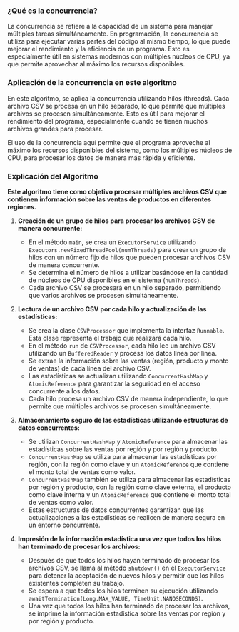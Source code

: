 ### ¿Qué es la concurrencia?

La concurrencia se refiere a la capacidad de un sistema para manejar múltiples tareas simultáneamente. En programación, la concurrencia se utiliza para ejecutar varias partes del código al mismo tiempo, lo que puede mejorar el rendimiento y la eficiencia de un programa. Esto es especialmente útil en sistemas modernos con múltiples núcleos de CPU, ya que permite aprovechar al máximo los recursos disponibles.

### Aplicación de la concurrencia en este algoritmo

En este algoritmo, se aplica la concurrencia utilizando hilos (threads). Cada archivo CSV se procesa en un hilo separado, lo que permite que múltiples archivos se procesen simultáneamente. Esto es útil para mejorar el rendimiento del programa, especialmente cuando se tienen muchos archivos grandes para procesar.

El uso de la concurrencia aquí permite que el programa aproveche al máximo los recursos disponibles del sistema, como los múltiples núcleos de CPU, para procesar los datos de manera más rápida y eficiente.

### Explicación del Algoritmo

**Este algoritmo tiene como objetivo procesar múltiples archivos CSV que contienen información sobre las ventas de productos en diferentes regiones.**

1. **Creación de un grupo de hilos para procesar los archivos CSV de manera concurrente:**
   - En el método `main`, se crea un `ExecutorService` utilizando `Executors.newFixedThreadPool(numThreads)` para crear un grupo de hilos con un número fijo de hilos que pueden procesar archivos CSV de manera concurrente.
   - Se determina el número de hilos a utilizar basándose en la cantidad de núcleos de CPU disponibles en el sistema (`numThreads`).
   - Cada archivo CSV se procesará en un hilo separado, permitiendo que varios archivos se procesen simultáneamente.

2. **Lectura de un archivo CSV por cada hilo y actualización de las estadísticas:**
   - Se crea la clase `CSVProcessor` que implementa la interfaz `Runnable`. Esta clase representa el trabajo que realizará cada hilo.
   - En el método `run` de `CSVProcessor`, cada hilo lee un archivo CSV utilizando un `BufferedReader` y procesa los datos línea por línea.
   - Se extrae la información sobre las ventas (región, producto y monto de ventas) de cada línea del archivo CSV.
   - Las estadísticas se actualizan utilizando `ConcurrentHashMap` y `AtomicReference` para garantizar la seguridad en el acceso concurrente a los datos.
   - Cada hilo procesa un archivo CSV de manera independiente, lo que permite que múltiples archivos se procesen simultáneamente.

3. **Almacenamiento seguro de las estadísticas utilizando estructuras de datos concurrentes:**
   - Se utilizan `ConcurrentHashMap` y `AtomicReference` para almacenar las estadísticas sobre las ventas por región y por región y producto.
   - `ConcurrentHashMap` se utiliza para almacenar las estadísticas por región, con la región como clave y un `AtomicReference` que contiene el monto total de ventas como valor.
   - `ConcurrentHashMap` también se utiliza para almacenar las estadísticas por región y producto, con la región como clave externa, el producto como clave interna y un `AtomicReference` que contiene el monto total de ventas como valor.
   - Estas estructuras de datos concurrentes garantizan que las actualizaciones a las estadísticas se realicen de manera segura en un entorno concurrente.

4. **Impresión de la información estadística una vez que todos los hilos han terminado de procesar los archivos:**
   - Después de que todos los hilos hayan terminado de procesar los archivos CSV, se llama al método `shutdown()` en el `ExecutorService` para detener la aceptación de nuevos hilos y permitir que los hilos existentes completen su trabajo.
   - Se espera a que todos los hilos terminen su ejecución utilizando `awaitTermination(Long.MAX_VALUE, TimeUnit.NANOSECONDS)`.
   - Una vez que todos los hilos han terminado de procesar los archivos, se imprime la información estadística sobre las ventas por región y por región y producto.


